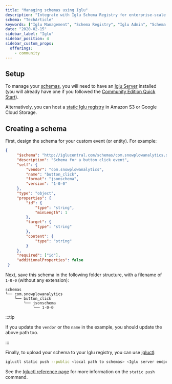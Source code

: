 ```yaml
---
title: "Managing schemas using Iglu"
description: "Integrate with Iglu Schema Registry for enterprise-scale data structure management and version control."
schema: "TechArticle"
keywords: ["Iglu Management", "Schema Registry", "Iglu Admin", "Schema Control", "Registry Management", "Iglu Operations"]
date: "2020-02-15"
sidebar_label: "Iglu"
sidebar_position: 4
sidebar_custom_props:
  offerings:
    - community
---
```


## Setup

To manage your [schemas](/docs/fundamentals/schemas/index.md), you will need to have an [Iglu Server](/docs/api-reference/iglu/iglu-repositories/iglu-server/index.md) installed (you will already have one if you followed the [Community Edition Quick Start](/docs/get-started/snowplow-community-edition/what-is-quick-start/index.md)).

Alternatively, you can host a [static Iglu registry](/docs/api-reference/iglu/iglu-repositories/static-repo/index.md) in Amazon S3 or Google Cloud Storage.

## Creating a schema

First, design the schema for your custom event (or entity). For example:

```json
{
     "$schema": "http://iglucentral.com/schemas/com.snowplowanalytics.self-desc/schema/jsonschema/1-0-0#",
     "description": "Schema for a button click event",
     "self": {
         "vendor": "com.snowplowanalytics",
         "name": "button_click",
         "format": "jsonschema",
         "version": "1-0-0"
     },
     "type": "object",
     "properties": {
         "id": {
             "type": "string",
             "minLength": 1
         },
         "target": {
             "type": "string"
         },
         "content": {
             "type": "string"
         }
     },
     "required": ["id"],
     "additionalProperties": false
 }
```

Next, save this schema in the following folder structure, with a filename of `1-0-0` (without any extension):

```
schemas
└── com.snowplowanalytics
    └── button_click
        └── jsonschema
            └── 1-0-0
```

:::tip

If you update the `vendor` or the `name` in the example, you should update the above path too.

:::

Finally, to upload your schema to your Iglu registry, you can use [igluctl](/docs/api-reference/iglu/igluctl-2/index.md):

```bash
igluctl static push --public <local path to schemas> <Iglu server endpoint> <iglu_super_api_key>
```

See the [Igluctl reference page](/docs/api-reference/iglu/igluctl-2/index.md#static-push) for more information on the `static push` command.
